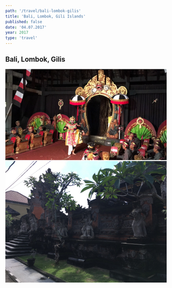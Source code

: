 ```yaml
---
path: '/travel/bali-lombok-gilis'
title: 'Bali, Lombok, Gili Islands'
published: false
date: '04.07.2017'
year: 2017
type: 'travel'
---
```


## Bali, Lombok, Gilis

![test image](photos/1.jpg "Test")
![test image](photos/2.jpg "Test 2")
